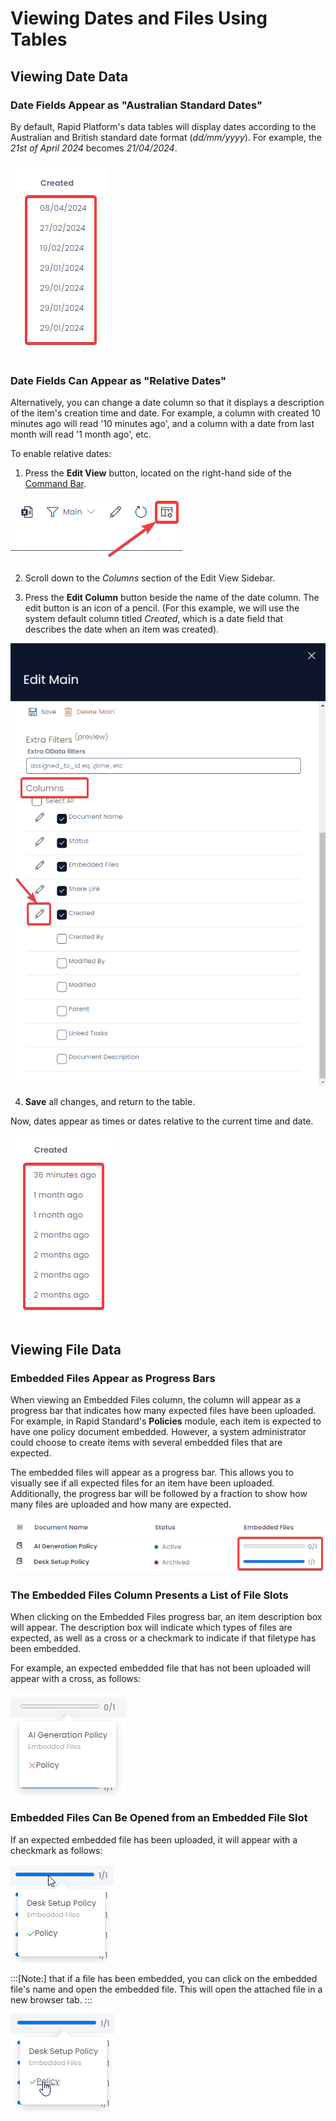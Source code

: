 # Viewing Dates and Files Using Tables
## Viewing Date Data
### Date Fields Appear as "Australian Standard Dates"
By default, Rapid Platform's data tables will display dates according to the Australian and British standard date format (*dd/mm/yyyy*). For example, the *21st of April 2024* becomes *21/04/2024*.

![A screenshot that shows how date columns appear in the British or Australian format, when enabled in the view.](<Data Table Dates British.png>)

### Date Fields Can Appear as "Relative Dates"
Alternatively, you can change a date column so that it displays a description of the item's creation time and date. For example, a column with created 10 minutes ago will read '10 minutes ago', and a column with a date from last month will read '1 month ago', etc.

To enable relative dates: 

1. Press the **Edit View** button, located on the right-hand side of the [Command Bar](</docs/Rapid/2-User Manual/glossary/glossary.md#command-bar>).

![A screenshot that shows the location of the "Edit View" button. It is a button on the far right-hand side of the Command Bar, and resembles a Table with a Cog in the corner.](<Data Table View Editor Button.png>)

2. Scroll down to the *Columns* section of the Edit View Sidebar.

3. Press the **Edit Column** button beside the name of the date column. The edit button is an icon of a pencil. (For this example, we will use the system default column titled *Created*, which is a date field that describes the date when an item was created).

![A screenshot that shows how to edit a date field in the edit view sidebar. It is annotate with a red box that shows you must scroll down to the "columns" section of the edit view sidebar, and a red box that indicates what the "Edit Column" button looks like: a pencil icon.](<Data Table Edit Column.png>)

4. **Save** all changes, and return to the table.

Now, dates appear as times or dates relative to the current time and date.

![A screenshot demonstrating how Rapid Platform formats relative dates.](<Data Table Dates Relative.png>)

## Viewing File Data
### Embedded Files Appear as Progress Bars
When viewing an Embedded Files column, the column will appear as a progress bar that indicates how many expected files have been uploaded. For example, in Rapid Standard's **Policies** module, each item is expected to have one policy document embedded. However, a system administrator could choose to create items with several embedded files that are expected.

The embedded files will appear as a progress bar. This allows you to visually see if all expected files for an item have been uploaded. Additionally, the progress bar will be followed by a fraction to show how many files are uploaded and how many are expected.

![A screenshot demonstrating how a progress bar reveals the number of embedded files.](<Data Table Embedded Files Bar.png>)

### The Embedded Files Column Presents a List of File Slots
When clicking on the Embedded Files progress bar, an item description box will appear. The description box will indicate which types of files are expected, as well as a cross or a checkmark to indicate if that filetype has been embedded.

For example, an expected embedded file that has not been uploaded will appear with a cross, as follows:

![A screenshot that shows how a file that has not been uploaded appears in the embedded files description box.](<Data Table Embedded Files Dialogue Box 1.png>)

### Embedded Files Can Be Opened from an Embedded File Slot
If an expected embedded file has been uploaded, it will appear with a checkmark as follows:

![A screenshot that shows how a file that has been uploaded appears in the embedded files description box.](<Data Table Embedded Files Dialogue Box 2.png>)

:::[Note:] that if a file has been embedded, you can click on the embedded file's name and open the embedded file. This will open the attached file in a new browser tab.
:::

![A screenshot that shows how a file that has been uploaded appears in the embedded files description box, and can be clicked on by selecting the file name label that appears.](<Data Table Embedded Files Dialogue Box 3.png>)